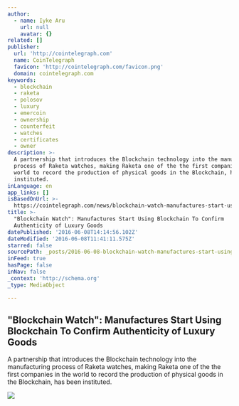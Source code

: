 ```yaml
---
author:
  - name: Iyke Aru
    url: null
    avatar: {}
related: []
publisher:
  url: 'http://cointelegraph.com'
  name: CoinTelegraph
  favicon: 'http://cointelegraph.com/favicon.png'
  domain: cointelegraph.com
keywords:
  - blockchain
  - raketa
  - polosov
  - luxury
  - emercoin
  - ownership
  - counterfeit
  - watches
  - certificates
  - owner
description: >-
  A partnership that introduces the Blockchain technology into the manufacturing
  process of Raketa watches, making Raketa one of the the first companies in the
  world to record the production of physical goods in the Blockchain, has been
  instituted.
inLanguage: en
app_links: []
isBasedOnUrl: >-
  https://cointelegraph.com/news/blockchain-watch-manufactures-start-using-blockchain-to-confirm-authenticity-of-luxury-goods
title: >-
  "Blockchain Watch": Manufactures Start Using Blockchain To Confirm
  Authenticity of Luxury Goods
datePublished: '2016-06-08T14:14:56.102Z'
dateModified: '2016-06-08T11:41:11.575Z'
starred: false
sourcePath: _posts/2016-06-08-blockchain-watch-manufactures-start-using-blockchain-to-c.md
inFeed: true
hasPage: false
inNav: false
_context: 'http://schema.org'
_type: MediaObject

---
```

<article style=""><h1>"Blockchain Watch": Manufactures Start Using Blockchain To Confirm Authenticity of Luxury Goods</h1><p>A partnership that introduces the Blockchain technology into the manufacturing process of Raketa watches, making Raketa one of the the first companies in the world to record the production of physical goods in the Blockchain, has been instituted.</p><img src="http://cointelegraph.com/images/725_aHR0cDovL2NvaW50ZWxlZ3JhcGguY29tL3N0b3JhZ2UvdXBsb2Fkcy92aWV3LzFkMmU2Zjk3NmQxMzgwMDU5OWU0N2EzMTFhNmIzYmE5LnBuZw==.jpg" /></article>
